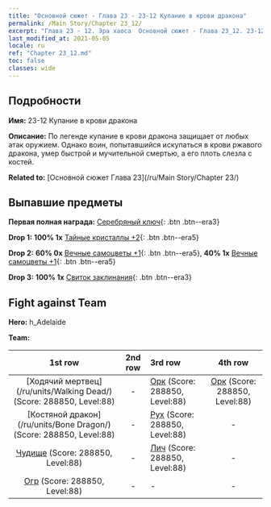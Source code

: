 ```yaml
---
title: "Основной сюжет - Глава 23 - 23-12 Купание в крови дракона"
permalink: /Main Story/Chapter 23_12/
excerpt: "Глава 23 - 12. Эра хаоса  Основной сюжет - Глава 23_12. 23-12 Купание в крови дракона"
last_modified_at: 2021-05-05
locale: ru
ref: "Chapter 23_12.md"
toc: false
classes: wide
---
```


## Подробности

 **Имя:** 23-12 Купание в крови дракона

 **Описание:** По легенде купание в крови дракона защищает от любых атак оружием. Однако воин, попытавшийся искупаться в крови ржавого дракона, умер быстрой и мучительной смертью, а его плоть слезла с костей.

 **Related to:** [Основной сюжет Глава 23](/ru/Main Story/Chapter 23/)

## Выпавшие предметы

 **Первая полная награда:** [Серебряный ключ](/ItemsRU/con_693/){: .btn .btn--era3}

 **Drop 1:** **100% 1x** [Тайные кристаллы +2](/ItemsRU/mat_80/){: .btn .btn--era5}

 **Drop 2:** **60% 0x** [Вечные самоцветы +1](/ItemsRU/mat_72/){: .btn .btn--era5}, **40% 1x** [Вечные самоцветы +1](/ItemsRU/mat_72/){: .btn .btn--era5}

 **Drop 3:** **100% 1x** [Свиток заклинания](/ItemsRU/con_694/){: .btn .btn--era3}


## Fight against Team
 **Hero:** h_Adelaide

 **Team:**


  | 1st row | 2nd row | 3rd row | 4th row |
  |:----:|:----:|:----|:----:|
  | [Ходячий мертвец](/ru/units/Walking Dead/) (Score: 288850, Level:88)  | - | [Орк](/ru/units/Orc/) (Score: 288850, Level:88)  | [Орк](/ru/units/Orc/) (Score: 288850, Level:88)  |
  | [Костяной дракон](/ru/units/Bone Dragon/) (Score: 288850, Level:88)  | - | [Рух](/ru/units/Roc/) (Score: 288850, Level:88)  | - |
  | [Чудище](/ru/units/Behemoth/) (Score: 288850, Level:88)  | - | [Лич](/ru/units/Lich/) (Score: 288850, Level:88)  | - |
  | [Огр](/ru/units/Ogre/) (Score: 288850, Level:88)  | - | - | - |


